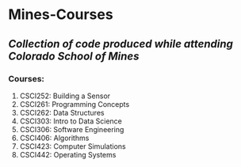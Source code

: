 # Mines-Courses
## _Collection of code produced while attending Colorado School of Mines_
### **Courses:**
1. CSCI252: Building a Sensor
1. CSCI261: Programming Concepts
1. CSCI262: Data Structures
1. CSCI303: Intro to Data Science
1. CSCI306: Software Engineering
1. CSCI406: Algorithms
1. CSCI423: Computer Simulations
1. CSCI442: Operating Systems
